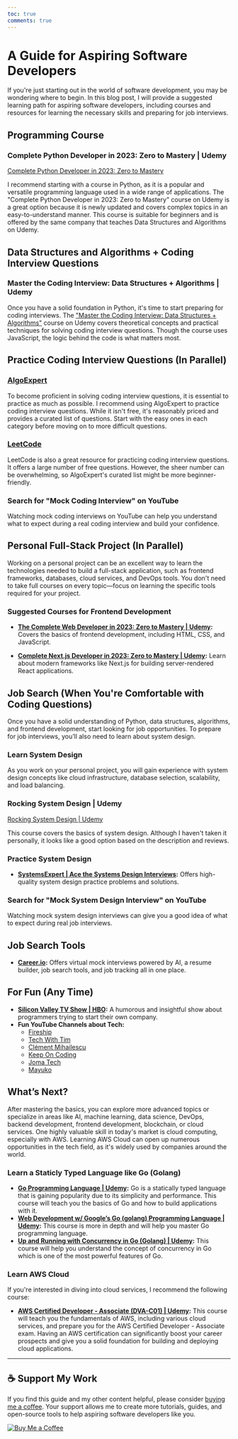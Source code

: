 ```yaml
---
toc: true
comments: true
---
```


# A Guide for Aspiring Software Developers

If you're just starting out in the world of software development, you may be wondering where to begin. In this blog post, I will provide a suggested learning path for aspiring software developers, including courses and resources for learning the necessary skills and preparing for job interviews.

## Programming Course

### Complete Python Developer in 2023: Zero to Mastery | Udemy


[Complete Python Developer in 2023: Zero to Mastery](http://udemy.com/course/complete-python-developer-zero-to-mastery/)

I recommend starting with a course in Python, as it is a popular and versatile programming language used in a wide range of applications. The "Complete Python Developer in 2023: Zero to Mastery" course on Udemy is a great option because it is newly updated and covers complex topics in an easy-to-understand manner. This course is suitable for beginners and is offered by the same company that teaches Data Structures and Algorithms on Udemy.

## Data Structures and Algorithms + Coding Interview Questions

### Master the Coding Interview: Data Structures + Algorithms | Udemy


Once you have a solid foundation in Python, it's time to start preparing for coding interviews. The ["Master the Coding Interview: Data Structures + Algorithms"](https://www.udemy.com/course/master-the-coding-interview-data-structures-algorithms/) course on Udemy covers theoretical concepts and practical techniques for solving coding interview questions. Though the course uses JavaScript, the logic behind the code is what matters most.

## Practice Coding Interview Questions (In Parallel)

### [AlgoExpert](https://www.algoexpert.io/product)

To become proficient in solving coding interview questions, it is essential to practice as much as possible. I recommend using AlgoExpert to practice coding interview questions. While it isn't free, it's reasonably priced and provides a curated list of questions. Start with the easy ones in each category before moving on to more difficult questions.

### [LeetCode](https://leetcode.com/)

LeetCode is also a great resource for practicing coding interview questions. It offers a large number of free questions. However, the sheer number can be overwhelming, so AlgoExpert's curated list might be more beginner-friendly.

### Search for "Mock Coding Interview" on YouTube

Watching mock coding interviews on YouTube can help you understand what to expect during a real coding interview and build your confidence.

## Personal Full-Stack Project (In Parallel)

Working on a personal project can be an excellent way to learn the technologies needed to build a full-stack application, such as frontend frameworks, databases, cloud services, and DevOps tools. You don't need to take full courses on every topic—focus on learning the specific tools required for your project.

### Suggested Courses for Frontend Development

- **[The Complete Web Developer in 2023: Zero to Mastery | Udemy](https://www.udemy.com/course/complete-web-developer-zero-to-mastery/):** Covers the basics of frontend development, including HTML, CSS, and JavaScript.

- **[Complete Next.js Developer in 2023: Zero to Mastery | Udemy](https://www.udemy.com/course/complete-nextjs-developer-zero-to-mastery/):** Learn about modern frameworks like Next.js for building server-rendered React applications.

## Job Search (When You're Comfortable with Coding Questions)

Once you have a solid understanding of Python, data structures, algorithms, and frontend development, start looking for job opportunities. To prepare for job interviews, you’ll also need to learn about system design.

### Learn System Design

As you work on your personal project, you will gain experience with system design concepts like cloud infrastructure, database selection, scalability, and load balancing.

### Rocking System Design | Udemy

[Rocking System Design | Udemy](https://www.udemy.com/course/rocking-system-design/)

This course covers the basics of system design. Although I haven't taken it personally, it looks like a good option based on the description and reviews.

### Practice System Design

- **[SystemsExpert | Ace the Systems Design Interviews](https://www.systemsexpert.io/):** Offers high-quality system design practice problems and solutions.

### Search for "Mock System Design Interview" on YouTube

Watching mock system design interviews can give you a good idea of what to expect during real job interviews.

## Job Search Tools

- **[Career.io](https://career.io/):** Offers virtual mock interviews powered by AI, a resume builder, job search tools, and job tracking all in one place.

## For Fun (Any Time)

- **[Silicon Valley TV Show | HBO](https://www.hbo.com/silicon-valley/):** A humorous and insightful show about programmers trying to start their own company.
- **Fun YouTube Channels about Tech:**
  - [Fireship](https://youtube.com/@Fireship)
  - [Tech With Tim](https://youtube.com/@TechWithTim)
  - [Clément Mihailescu](https://youtube.com/@ClementMihailescu)
  - [Keep On Coding](https://youtube.com/@KeepOnCoding)
  - [Joma Tech](https://youtube.com/@jomaoppa)
  - [Mayuko](https://youtube.com/@hellomayuko)


## What’s Next?

After mastering the basics, you can explore more advanced topics or specialize in areas like AI, machine learning, data science, DevOps, backend development, frontend development, blockchain, or cloud services. One highly valuable skill in today's market is cloud computing, especially with AWS. Learning AWS Cloud can open up numerous opportunities in the tech field, as it's widely used by companies around the world.


### Learn a Staticly Typed Language like Go (Golang)

- **[Go Programming Language | Udemy](https://www.udemy.com/course/go-the-complete-developers-guide/):** Go is a statically typed language that is gaining popularity due to its simplicity and performance. This course will teach you the basics of Go and how to build applications with it.
- **[Web Development w/ Google’s Go (golang) Programming Language | Udemy](https://www.udemy.com/course/go-programming-language/):** This course is more in depth and will help you master Go programming language.
- **[Up and Running with Concurrency in Go (Golang) | Udemy](https://www.udemy.com/course/up-n-running-with-concurrency-in-golang):** This course will help you understand the concept of concurrency in Go which is one of the most powerful features of Go.

### Learn AWS Cloud

If you're interested in diving into cloud services, I recommend the following course:

- **[AWS Certified Developer - Associate (DVA-C01) | Udemy](https://www.udemy.com/course/aws-certified-developer-associate-dva-c01/):** This course will teach you the fundamentals of AWS, including various cloud services, and prepare you for the AWS Certified Developer - Associate exam. Having an AWS certification can significantly boost your career prospects and give you a solid foundation for building and deploying cloud applications.

---

## ☕ Support My Work

If you find this guide and my other content helpful, please consider [buying me a coffee](https://www.buymeacoffee.com/techmarko). Your support allows me to create more tutorials, guides, and open-source tools to help aspiring software developers like you.

[![Buy Me a Coffee](https://img.buymeacoffee.com/button-api/?text=Buy%20me%20a%20coffee&emoji=&slug=techmarko&button_colour=FFDD00&font_colour=000000&font_family=Arial&outline_colour=000000&coffee_colour=ffffff)](https://www.buymeacoffee.com/techmarko)

